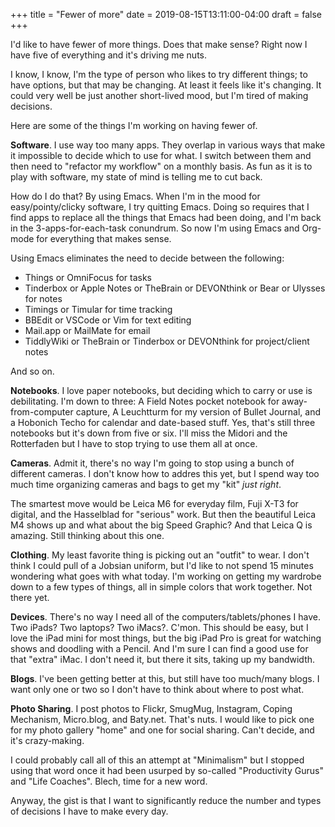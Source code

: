 +++
title = "Fewer of more"
date = 2019-08-15T13:11:00-04:00
draft = false
+++

I'd like to have fewer of more things. Does that make sense? Right now
I have five of everything and it's driving me nuts.

I know, I know, I'm the type of person who likes to try different
things; to have options, but that may be changing. At least it feels like
it's changing. It could very well be just another short-lived mood,
but I'm tired of making decisions.

Here are some of the things I'm working on having fewer of.

**Software**. I use way too many apps. They overlap in various ways that
make it impossible to decide which to use for what. I switch between
them and then need to "refactor my workflow" on a monthly basis. As
fun as it is to play with software, my state of mind is telling me to
cut back.

How do I do that? By using Emacs. When I'm in the mood for
easy/pointy/clicky software, I try quitting Emacs. Doing so requires
that I find apps to replace all the things that Emacs had been doing,
and I'm back in the 3-apps-for-each-task conundrum. So now I'm using
Emacs and Org-mode for everything that makes sense.

Using Emacs eliminates the need to decide between the following:

-   Things or OmniFocus for tasks
-   Tinderbox or Apple Notes or TheBrain or DEVONthink or Bear or Ulysses for notes
-   Timings or Timular for time tracking
-   BBEdit or VSCode or Vim for text editing
-   Mail.app or MailMate for email
-   TiddlyWiki or TheBrain or Tinderbox or DEVONthink for project/client
    notes

And so on.

**Notebooks**. I love paper notebooks, but deciding which to carry or use
 is debilitating. I'm down to three: A Field Notes pocket notebook for
 away-from-computer capture, A Leuchtturm for my version of Bullet
 Journal, and a Hobonich Techo for calendar and date-based stuff. Yes,
 that's still three notebooks but it's down from five or six. I'll
 miss the Midori and the Rotterfaden but I have to stop trying to use
 them all at once.

**Cameras**. Admit it, there's no way I'm going to stop using a bunch of
different cameras. I don't know how to addres this yet, but I spend
way too much time organizing cameras and bags to get my "kit" _just
right_.

The smartest move would be Leica M6 for everyday film, Fuji X-T3 for
digital, and the Hasselblad for "serious" work. But then the beautiful
Leica M4 shows up and what about the big Speed Graphic? And that Leica
Q is amazing. Still thinking about this one.

**Clothing**. My least favorite thing is picking out an "outfit" to
wear. I don't think I could pull of a Jobsian uniform, but I'd like to
not spend 15 minutes wondering what goes with what today. I'm working
on getting my wardrobe down to a few types of things, all in simple
colors that work together. Not there yet.

**Devices**. There's no way I need all of the computers/tablets/phones I
have. Two iPads? Two laptops? Two iMacs?. C'mon. This should be easy,
but I love the iPad mini for most things, but the big iPad Pro is
great for watching shows and doodling with a Pencil. And I'm sure I
can find a good use for that "extra" iMac. I don't need it, but there
it sits, taking up my bandwidth.

**Blogs**. I've been getting better at this, but still have too much/many
blogs. I want only one or two so I don't have to think about where to
post what.

**Photo Sharing**. I post photos to Flickr, SmugMug, Instagram, Coping
Mechanism, Micro.blog, and Baty.net. That's nuts. I would like to pick
one for my photo gallery "home" and one for social sharing. Can't
decide, and it's crazy-making.

I could probably call all of this an attempt at "Minimalism" but I
stopped using that word once it had been usurped by so-called
"Productivity Gurus" and "Life Coaches". Blech, time for a new word.

Anyway, the gist is that I want to significantly reduce the number and
types of decisions I have to make every day.
